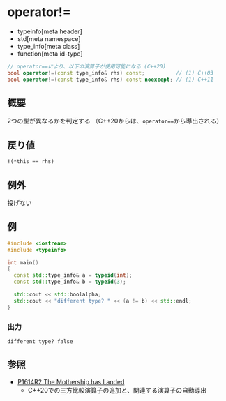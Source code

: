 # operator!=
* typeinfo[meta header]
* std[meta namespace]
* type_info[meta class]
* function[meta id-type]

```cpp
// operator==により、以下の演算子が使用可能になる (C++20)
bool operator!=(const type_info& rhs) const;          // (1) C++03
bool operator!=(const type_info& rhs) const noexcept; // (1) C++11
```

## 概要
2つの型が異なるかを判定する
（C++20からは、`operator==`から導出される）


## 戻り値
`!(*this == rhs)`


## 例外
投げない


## 例
```cpp example
#include <iostream>
#include <typeinfo>

int main()
{
  const std::type_info& a = typeid(int);
  const std::type_info& b = typeid(3);

  std::cout << std::boolalpha;
  std::cout << "different type? " << (a != b) << std::endl;
}
```

### 出力
```
different type? false
```

## 参照
- [P1614R2 The Mothership has Landed](https://www.open-std.org/jtc1/sc22/wg21/docs/papers/2019/p1614r2.html)
    - C++20での三方比較演算子の追加と、関連する演算子の自動導出
